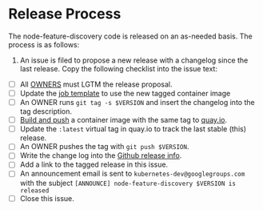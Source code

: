 # Release Process

The node-feature-discovery code is released on an as-needed basis. The process
is as follows:

1. An issue is filed to propose a new release with a changelog since the last
   release. Copy the following checklist into the issue text:

- [ ] All [OWNERS](OWNERS) must LGTM the release proposal.
- [ ] Update the [job template](node-feature-discovery-job.json.template) to use the new tagged container image
- [ ] An OWNER runs `git tag -s $VERSION` and insert the changelog into the tag description.
- [ ] [Build and push](https://github.com/kubernetes-incubator/node-feature-discovery#building-from-source) a container image with the same tag to [quay.io](https://quay.io/kubernetes).
- [ ] Update the `:latest` virtual tag in quay.io to track the last stable (this) release.
- [ ] An OWNER pushes the tag with `git push $VERSION`.
- [ ] Write the change log into the [Github release info](https://github.com/kubernetes-incubator/node-feature-discovery/releases).
- [ ] Add a link to the tagged release in this issue.
- [ ] An announcement email is sent to `kubernetes-dev@googlegroups.com` with the
   subject `[ANNOUNCE] node-feature-discovery $VERSION is released`
- [ ] Close this issue.

